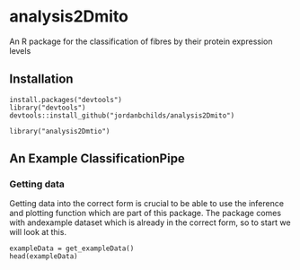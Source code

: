 # analysis2Dmito
An R package for the classification of fibres by their protein expression levels

## Installation
```{r}
install.packages("devtools")
library("devtools")
devtools::install_github("jordanbchilds/analysis2Dmito")

library("analysis2Dmtio")
```

## An Example ClassificationPipe

### Getting data
Getting data into the correct form is crucial to be able to use the inference and plotting function which are part of this package. The package comes with andexample dataset which is already in the correct form, so to start we will look at this. 
```{r}
exampleData = get_exampleData()
head(exampleData)
```

